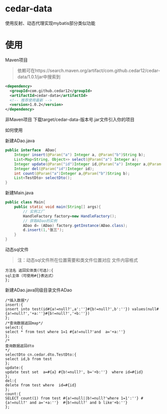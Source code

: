 # cedar-data
使用反射、动态代理实现mybatis部分类似功能


# 使用
Maven项目
> 依赖可在https://search.maven.org/artifact/com.github.cedar12/cedar-data/1.0.1/jar中搜索到
```xml
<dependency>
  <groupId>com.github.cedar12</groupId>
  <artifactId>cedar-data</artifactId>
  <!-- 推荐使用最新 -->
  <version>1.0.2</version>
</dependency>
```
非Maven项目
下载target/cedar-data-版本号.jar文件引入你的项目

如何使用

新建ADao.java
```java
public interface  ADao{
    Integer insert(@Param("a") Integer a, @Param("b")String b);
    List<Map<String, Object>> select(@Param("a") Integer a);
    Integer update(@Param("id")Integer id,@Param("a") Integer a,@Param("b") String b);
    Integer del(@Param("id")Integer id);
    int count(@Param("a")Integer a,@Param("b")String b);
    List<TestDto> selectDto();
}

```
新建Main.java
```java
public class Main{
    public static void main(String[] args){
        // 实例工厂
        HandleFactory factory=new HandleFactory();
        // 获取ADao的实例
        ADao d= (ADao) factory.getInstance(ADao.class);
        d.insert(1,'张三');
    }
}
```
动态sql文件
>注：动态sql文件所在位置需要和类文件位置对应
文件内容格式
```
方法名 返回实体类(可选):{
sql主体（可使用#{}表达式）
};
```
新建ADao.java同级目录文件ADao
```
/*插入数据*/
insert:{
insert into test(id#{a!=null?',a':''}#{b!=null?',b':''}) values(null#{a!=null?','+a:''}#{b!=null?','+b:''})
};
/*查询数据返回map*/
select:{
select * from test where 1=1 #{a!=null?'and  a='+a:''}
};
/*
查询数据返回dto
*/
selectDto cn.cedar.dto.TestDto:{
select id,b from test
};
update:{
update test set  a=#{a} #{b!=null?', b='+b:''}  where id=#{id}
};
del:{
delete from test where  id=#{id}
};
count:{
SELECT count(1) from test #{a!=null||b!=null?'where 1=1':''} #{a!=null?' and a='+a:''}  #{b!=null?' and b like'+b:''}
};
```